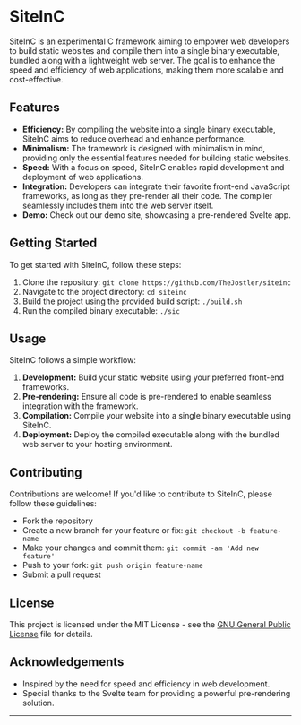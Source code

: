# SiteInC

SiteInC is an experimental C framework aiming to empower web developers to build static websites and compile them into a single binary executable, bundled along with a lightweight web server. The goal is to enhance the speed and efficiency of web applications, making them more scalable and cost-effective.

## Features

- **Efficiency:** By compiling the website into a single binary executable, SiteInC aims to reduce overhead and enhance performance.
- **Minimalism:** The framework is designed with minimalism in mind, providing only the essential features needed for building static websites.
- **Speed:** With a focus on speed, SiteInC enables rapid development and deployment of web applications.
- **Integration:** Developers can integrate their favorite front-end JavaScript frameworks, as long as they pre-render all their code. The compiler seamlessly includes them into the web server itself.
- **Demo:** Check out our demo site, showcasing a pre-rendered Svelte app.

## Getting Started

To get started with SiteInC, follow these steps:

1. Clone the repository: `git clone https://github.com/TheJostler/siteinc`
2. Navigate to the project directory: `cd siteinc`
3. Build the project using the provided build script: `./build.sh`
4. Run the compiled binary executable: `./sic`

## Usage

SiteInC follows a simple workflow:

1. **Development:** Build your static website using your preferred front-end frameworks.
2. **Pre-rendering:** Ensure all code is pre-rendered to enable seamless integration with the framework.
3. **Compilation:** Compile your website into a single binary executable using SiteInC.
4. **Deployment:** Deploy the compiled executable along with the bundled web server to your hosting environment.

## Contributing

Contributions are welcome! If you'd like to contribute to SiteInC, please follow these guidelines:

- Fork the repository
- Create a new branch for your feature or fix: `git checkout -b feature-name`
- Make your changes and commit them: `git commit -am 'Add new feature'`
- Push to your fork: `git push origin feature-name`
- Submit a pull request

## License

This project is licensed under the MIT License - see the [GNU General Public License](LICENSE) file for details.

## Acknowledgements

- Inspired by the need for speed and efficiency in web development.
- Special thanks to the Svelte team for providing a powerful pre-rendering solution.

---
